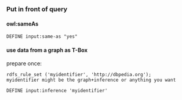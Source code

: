 ### Put in front of query ###
#### owl:sameAs ####
```
DEFINE input:same-as "yes"
```

#### use data from a graph as T-Box ####
prepare once:
```
rdfs_rule_set ('myidentifier', 'http://dbpedia.org');
myidentifier might be the graph+inference or anything you want
```
```
DEFINE input:inference 'myidentifier'
```